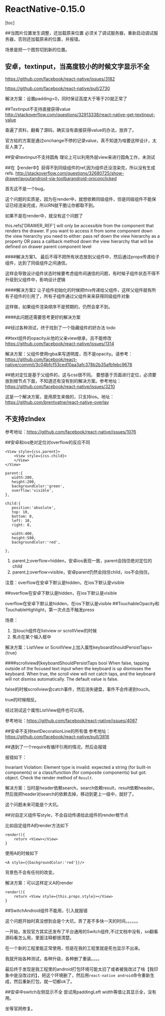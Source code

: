 # ReactNative-0.15.0

[toc]


##当图片位置发生调整，还加载原来位置
必须关了调试服务器，重新启动调试服务器，否则还加载原来的位置，并报错。

场景是把一个图剪切到新的位置。


## 安卓，textinput，当高度较小的时候文字显示不全
https://github.com/facebook/react-native/issues/3182

https://github.com/facebook/react-native/pull/2730

解决方案：设置padding=0，同时保证高度大于等于20就正常了


##Textinput不支持直接获得value
http://stackoverflow.com/questions/32913338/react-native-get-textinput-value

查遍了资料，翻看了源码，确实没有直接获得value的办法，放弃了。

官方给的方案是通过onchange不停的记录value，真不知道为啥要这样设计，太反人类了。

##安卓textinput不支持圆角
理论上可以利用外层view来进行圆角工作，未测试

##在【render中】获得不到同级组件的ref,因为组件还没渲染完，所以没有生成refs.
http://stackoverflow.com/questions/32680725/show-drawerlayoutandroid-via-toolbarandroid-oniconclicked

首先这不是一个bug。

这个问题的实质是，因为在render中，就想依赖同级组件，但是同级组件不能保证已经渲染完成，所以RN就干脆让你都取不到。

如果不是在render中，就没有这个问题了

this.refs['DRAWER_REF'] will only be accessible from the component that renders the drawer. If you want to access it from some component down the view hierarchy you need to either: pass ref down the view hierarchy as a property OR pass a callback method down the view hierarchy that will be defined on drawer parent component level


####解决方案1。
最后不得不把所有状态放到父组件中，然后通过props传递给子组件，达到了同级组件之间通信。

这样会导致设计组件状态时候要考虑组件间通信的问题，有时候子组件状态不得不升级到父组件中，影响设计逻辑

####解决方案2 
让子组件初始化的时候把this传递给父组件，这样父组件就有所有子组件的引用了，所有子组件通过父组件来来获得同级组件对象

这样做，如果组件渲染顺序不是预期的，仍然会拿不到。

####此问题还需要思考更好的解决方案

##经过各种测试，终于找到了一个隐藏组件的好办法
todo



##text组件的opacity从他的父亲view继承，且不能修改
https://github.com/facebook/react-native/issues/1314

解决方案：父组件使用rgba来写透明度，而不是opacity。请参考：https://github.com/facebook/react-native/commit/3c04bfcf53ced10aa3afc378b2b35afbfebc9678

##绝对定位是基于父组件的，这与css很不同。
要想基于页面进行定位，必须要放到根节点下面，不知道还有没有别的解决方案。参考地址：https://github.com/facebook/react-native/issues/3210

这是一个解决方案，是用原生来做的，只支持ios。地址：https://github.com/brentvatne/react-native-overlay

## 不支持zIndex
参考地址：https://github.com/facebook/react-native/issues/1076

##安卓和ios绝对定位对overflow的反应不同
```
<View style={css.parent}>
	<View style={css.child}>
	</View>
</View>
        
parent:{
   width:200,
   height:200,
   backgroundColor:'green',
   overflow:'visible',
},

child:{
   position:'absolute',
   top: 10,
   bottom: 0,
   left: 10,
   right: 0,

   width:400,
   height:500,
   backgroundColor:'red',

},             
```
1. parent上overflow=hidden，安卓ios表现一致，parent会挡住绝对定位的child
2. parent上overflow=visible，安卓parent仍然会挡住child，ios不会挡住。

注意：overflow在安卓下默认是hidden，在ios下默认是visible

##overflow在安卓下默认是hidden，在ios下默认是visible

overflow在安卓下默认是hidden，在ios下默认是visible
##TouchableOpacity和TouchableHighlight，第一次点击不触发press

场景：
 
1. 当touch组件在listview or scrollView的时候
2. 焦点在某个输入框中

解决方案：ListView or ScrollView上加入属性keyboardShouldPersistTaps={true}

 
####scrollview的keyboardShouldPersistTaps bool 
When false, tapping outside of the focused text input when the keyboard is up dismisses the keyboard. When true, the scroll view will not catch taps, and the keyboard will not dismiss automatically. The default value is false.

false的时候scrollview会catch事件，然后消失键盘，事件不会传递到touch。

true的时候相反。

经过测试这个属性ListView组件也可以用。

参考地址：https://github.com/facebook/react-native/issues/4087


##安卓不支持textDecorationLine的所有值
参考地址：https://github.com/facebook/react-native/pull/3816

##遇到了一个require有循环引用的情况，然后会报错

报错如下：

Invariant Violation: Element type is invalid: expected a string (for built-in components) or a class/function (for composite components) but got: object. Check the render method of `Result`.

解决方案：当时是header依赖search，search依赖result，result依赖header。然后我把header对search的依赖去掉，移动到更上一级中，就好了。

这个问题未来可能是个大坑。

##对自定义组件写style，不会自动传递给此组件的render根节点

比如自定组件A的render方法如下

	render(){
		return <View></View>
	}

使用A的时候如下

	<A style={{backgroundColor:'red'}}/>
	
背景色不会有任何的改变。

解决方案：可以这样定义A的render

	render(){
		return <View style={this.props.style}></View>
	}
	
	
	
##SwitchAndroid组件不能用，引入就报错

这个问题开始时真没想到会是个大坑，弄了差不多快一天的时间。。。。。。

一开始，发现官方其实还发布了平台通用的Switch组件,不过文档中没有，so翻看源码看怎么用，里面注释都很清楚。

在一个新的工程里能正常使用，但是在我的工程里就是死也显示不出来。

我就开始各种测试，各种升级，各种删了重装。。。。

最后终于发现是我工程里的android打包环境可能太旧了或者被我改过了啥【我印象中是没改过的】，把这个环境删了，然后用`react-native android`命令重新生成，然后重新打包，就一切都ok了。

##安卓中switch左侧显示不全
尝试用paddingLeft width等值让其显示全，没有用。

坐等官网修复。














